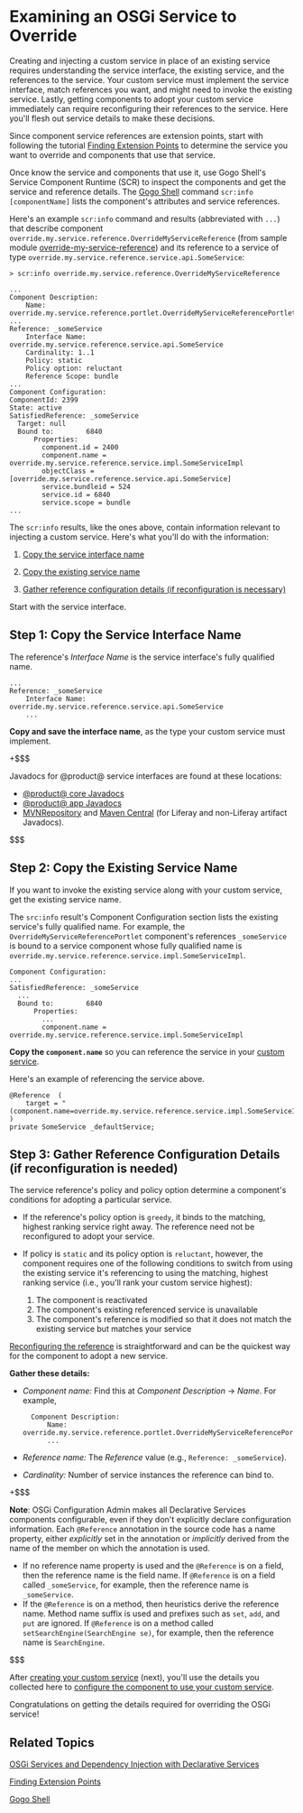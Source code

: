 # Examining an OSGi Service to Override [](id=examining-an-osgi-service-to-override)

Creating and injecting a custom service in place of an existing service requires
understanding the service interface, the existing service, and the references to
the service. Your custom service must implement the service interface, match
references you want, and might need to invoke the existing service. Lastly,
getting components to adopt your custom service immediately can require
reconfiguring their references to the service. Here you'll flesh out service
details to make these decisions. 

Since component service references are extension points, start with following
the tutorial
[Finding Extension Points](/develop/tutorials/-/knowledge_base/7-1/finding-extension-points)
to determine the service you want to override and components that use that
service. 

Once know the service and components that use it, use Gogo Shell's Service
Component Runtime (SCR) to inspect the components and get the service and
reference details. The
[Gogo Shell](/develop/reference/-/knowledge_base/7-1/using-the-felix-gogo-shell) 
command `scr:info [componentName]` lists the component's attributes and service
references.  

Here's an example `scr:info` command and results (abbreviated with `...`) that
describe component `override.my.service.reference.OverrideMyServiceReference`
(from sample module 
[override-my-service-reference](https://dev.liferay.com/documents/10184/656312/override-my-service-reference.zip))
and its reference to a service of type
`override.my.service.reference.service.api.SomeService`:

    > scr:info override.my.service.reference.OverrideMyServiceReference 

    ...
    Component Description:
        Name: override.my.service.reference.portlet.OverrideMyServiceReferencePortlet
    ...
    Reference: _someService
        Interface Name: override.my.service.reference.service.api.SomeService
        Cardinality: 1..1
        Policy: static
        Policy option: reluctant
        Reference Scope: bundle
    ...
    Component Configuration:
    ComponentId: 2399
    State: active
    SatisfiedReference: _someService
      Target: null
      Bound to:        6840
          Properties:
            component.id = 2400
            component.name = override.my.service.reference.service.impl.SomeServiceImpl
            objectClass = [override.my.service.reference.service.api.SomeService]
            service.bundleid = 524
            service.id = 6840
            service.scope = bundle
    ...
    
The `scr:info` results, like the ones above, contain information relevant to
injecting a custom service. Here's what you'll do with the information: 

1.  [Copy the service interface name](#step-1-copy-the-service-interface-name) 

2.  [Copy the existing service name](#step-2-copy-the-existing-service-name) 

3.  [Gather reference configuration details (if reconfiguration is necessary)](#step-3-gather-reference-configuration-details-if-reconfiguration-is-needed)

Start with the service interface. 

## Step 1: Copy the Service Interface Name [](id=step-1-copy-the-service-interface-name)

The reference's *Interface Name* is the service interface's fully qualified
name.

    ...
    Reference: _someService
        Interface Name: override.my.service.reference.service.api.SomeService
        ...

**Copy and save the interface name**, as the type your custom service must
implement.

+$$$

Javadocs for @product@ service interfaces are found at these locations:

- [@product@ core Javadocs](@platform-ref@/7.1-latest/javadocs/)
- [@product@ app Javadocs](@app-ref@)
- [MVNRepository](https://mvnrepository.com/)
  and
  [Maven Central](https://search.maven.org/)
  (for Liferay and non-Liferay artifact Javadocs). 

$$$

## Step 2: Copy the Existing Service Name [](id=step-2-copy-the-existing-service-name)

If you want to invoke the existing service along with your custom service, get the existing service name. 

The `src:info` result's Component Configuration section lists the existing
service's fully qualified name. For example, the
`OverrideMyServiceReferencePortlet` component's references `_someService` is
bound to a service component whose fully qualified name is
`override.my.service.reference.service.impl.SomeServiceImpl`. 

    Component Configuration:
    ...
    SatisfiedReference: _someService
      ...
      Bound to:        6840
          Properties:
            ...
            component.name = override.my.service.reference.service.impl.SomeServiceImpl

**Copy the `component.name`** so you can reference the service in your 
[custom service](TODO).

Here's an example of referencing the service above. 

    @Reference  (
        target = "(component.name=override.my.service.reference.service.impl.SomeServiceImpl)"
    )
    private SomeService _defaultService;

## Step 3: Gather Reference Configuration Details (if reconfiguration is needed) [](id=step-3-gather-reference-configuration-details-if-reconfiguration-is-needed)

The service reference's policy and policy option determine a component's conditions for adopting a particular service.

- If the reference's policy option is `greedy`, it binds to the matching, 
highest ranking service right away. The reference need not be reconfigured to
adopt your service. 

- If policy is `static` and its policy option is `reluctant`, however, the  
component requires one of the following conditions to switch from using the
existing service it's referencing to using the matching, highest ranking service
(i.e., you'll rank your custom service highest):

    1. The component is reactivated
    2. The component's existing referenced service is unavailable
    3. The component's reference is modified so that it does not match the existing service but matches your service

[Reconfiguring the reference](/develop/tutorials/-/knowledge_base/7-1/reconfiguring-components-to-use-your-service)
is straightforward and can be the quickest way for the component to adopt a new
service. 

**Gather these details:** 

- *Component name:* Find this at *Component Description* &rarr; *Name*. For example,

        Component Description:
            Name: override.my.service.reference.portlet.OverrideMyServiceReferencePortlet
            ...

- *Reference name:* The *Reference* value (e.g., `Reference: _someService`).

- *Cardinality:* Number of service instances the reference can bind to. 

+$$$

**Note**: OSGi Configuration Admin makes all Declarative Services components
configurable, even if they don't explicitly declare
configuration information. Each `@Reference` annotation in the source code has a name
property, either *explicitly* set in the annotation or *implicitly* derived from
the name of the member on which the annotation is used.

-   If no reference name property is used and the `@Reference` is on a field,
then the reference name is the field name. If `@Reference` is on a field
called `_someService`, for example, then the reference name is
`_someService`.
-   If the `@Reference` is on a method, then heuristics derive the reference
name. Method name suffix is used and prefixes such as `set`, `add`, and `put`
are ignored. If `@Reference` is on a method called `setSearchEngine(SearchEngine
se)`, for example, then the reference name is `SearchEngine`. 

$$$

After
[creating your custom service](/develop/tutorials/-/knowledge_base/7-1/creating-a-custom-osgi-service)
(next), you'll use the details you collected here to 
[configure the component to use your custom service](/develop/tutorials/-/knowledge_base/7-1/reconfiguring-components-to-use-your-service).

Congratulations on getting the details required for overriding the OSGi service! 

## Related Topics [](id=related-topics)

[OSGi Services and Dependency Injection with Declarative Services](/develop/tutorials/-/knowledge_base/7-1/osgi-services-and-dependency-injection-with-declarative-services)

[Finding Extension Points](/develop/tutorials/-/knowledge_base/7-1/finding-extension-points)

[Gogo Shell](/develop/reference/-/knowledge_base/7-1/using-the-felix-gogo-shell)
